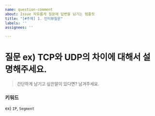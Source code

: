 ```yaml
---
name: question-comment
about: Issue 자유롭게 질문에 답변을 남기는 템플릿
title: "[#주제] 1. 인터뷰질문"
labels: ''
assignees: ''

---
```


# 질문 ex) TCP와 UDP의 차이에 대해서 설명해주세요.

> 간단하게 남기고 싶은말이 있다면? 남겨주세요.

### 키워드 

ex) `IP`, `Segment`

